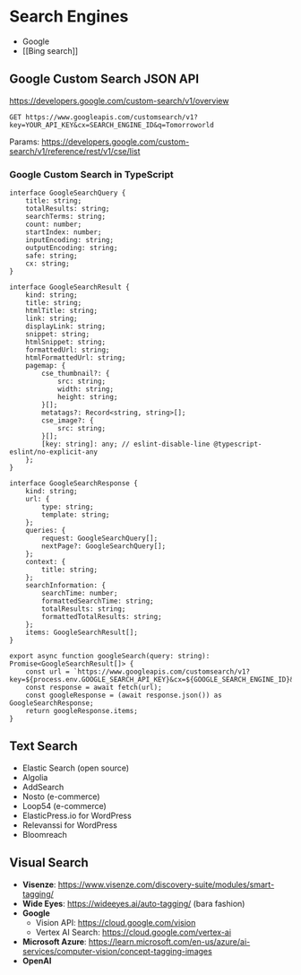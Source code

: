 # Search Engines

- Google
- [[Bing search]]

## Google Custom Search JSON API

https://developers.google.com/custom-search/v1/overview

	GET https://www.googleapis.com/customsearch/v1?key=YOUR_API_KEY&cx=SEARCH_ENGINE_ID&q=Tomorroworld

Params: https://developers.google.com/custom-search/v1/reference/rest/v1/cse/list

### Google Custom Search in TypeScript

	interface GoogleSearchQuery {
		title: string;
		totalResults: string;
		searchTerms: string;
		count: number;
		startIndex: number;
		inputEncoding: string;
		outputEncoding: string;
		safe: string;
		cx: string;
	}

	interface GoogleSearchResult {
		kind: string;
		title: string;
		htmlTitle: string;
		link: string;
		displayLink: string;
		snippet: string;
		htmlSnippet: string;
		formattedUrl: string;
		htmlFormattedUrl: string;
		pagemap: {
			cse_thumbnail?: {
				src: string;
				width: string;
				height: string;
			}[];
			metatags?: Record<string, string>[];
			cse_image?: {
				src: string;
			}[];
			[key: string]: any; // eslint-disable-line @typescript-eslint/no-explicit-any
		};
	}

	interface GoogleSearchResponse {
		kind: string;
		url: {
			type: string;
			template: string;
		};
		queries: {
			request: GoogleSearchQuery[];
			nextPage?: GoogleSearchQuery[];
		};
		context: {
			title: string;
		};
		searchInformation: {
			searchTime: number;
			formattedSearchTime: string;
			totalResults: string;
			formattedTotalResults: string;
		};
		items: GoogleSearchResult[];
	}

	export async function googleSearch(query: string): Promise<GoogleSearchResult[]> {
		const url = `https://www.googleapis.com/customsearch/v1?key=${process.env.GOOGLE_SEARCH_API_KEY}&cx=${GOOGLE_SEARCH_ENGINE_ID}&q=${query}`;
		const response = await fetch(url);
		const googleResponse = (await response.json()) as GoogleSearchResponse;
		return googleResponse.items;
	}

## Text Search

- Elastic Search (open source)
- Algolia
- AddSearch
- Nosto (e-commerce)
- Loop54 (e-commerce)
- ElasticPress.io for WordPress
- Relevanssi for WordPress
- Bloomreach

## Visual Search

- **Visenze**: https://www.visenze.com/discovery-suite/modules/smart-tagging/
- **Wide Eyes**: https://wideeyes.ai/auto-tagging/ (bara fashion)
- **Google**
	- Vision API: https://cloud.google.com/vision
	- Vertex AI Search: https://cloud.google.com/vertex-ai
- **Microsoft Azure**: https://learn.microsoft.com/en-us/azure/ai-services/computer-vision/concept-tagging-images
- **OpenAI**
